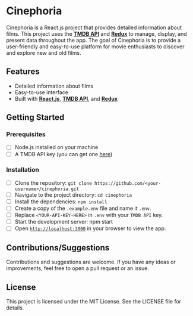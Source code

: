 # Cinephoria

Cinephoria is a React.js project that provides detailed information about films. This project uses the [**TMDB API**](https://www.themoviedb.org/documentation/api) and [**Redux**](https://redux-toolkit.js.org/) to manage, display, and present data throughout the app. The goal of Cinephoria is to provide a user-friendly and easy-to-use platform for movie enthusiasts to discover and explore new and old films.

## Features

- Detailed information about films
- Easy-to-use interface
- Built with [**React.js**](https://reactjs.org/), [**TMDB API**](https://www.themoviedb.org/documentation/api), and [**Redux**](https://redux-toolkit.js.org/)

## Getting Started

### Prerequisites

- [ ] Node.js installed on your machine
- [ ] A TMDB API key (you can get one [here](https://kb.synology.com/en-vn/DSM/tutorial/How_to_apply_for_a_personal_API_key_to_get_video_info))

### Installation

- [ ] Clone the repository: `git clone https://github.com/<your-username>/cinephoria.git`
- [ ] Navigate to the project directory: `cd cinephoria`
- [ ] Install the dependencies: `npm install`
- [ ] Create a copy of the `.example.env` file and name it `.env`.
- [ ] Replace `<YOUR-API-KEY-HERE>` in `.env` with your `TMDB API` key.
- [ ] Start the development server: npm start
- [ ] Open [`http://localhost:3000`](http://localhost:3000) in your browser to view the app.

## Contributions/Suggestions

Contributions and suggestions are welcome. If you have any ideas or improvements, feel free to open a pull request or an issue.

## License

This project is licensed under the MIT License. See the LICENSE file for details.
